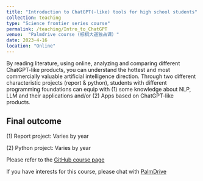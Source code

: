 ```yaml
---
title: "Introduction to ChatGPT(-like) tools for high school students"
collection: teaching
type: "Science frontier series course"
permalink: /teaching/Intro_to_ChatGPT
venue:  "Palmdrive course (棕榈大道独占课）"
date: 2023-4-16
location: "Online"
---
```

By reading literature, using online, analyzing and comparing different ChatGPT-like products, you can understand the hottest and most commercially valuable artificial intelligence direction. Through two different characteristic projects (report & python), students with different programming foundations can equip with (1) some knowledge about NLP, LLM and their applications and/or (2) Apps based on ChatGPT-like products.

## Final outcome

(1) Report project: Varies by year

(2) Python project: Varies by year

Please refer to the [GitHub course page](https://github.com/sherrylixuecheng/GPTforHighSchoolStudents)

If you have interests for this course, please chat with [PalmDrive](https://palmdrive.cn)
